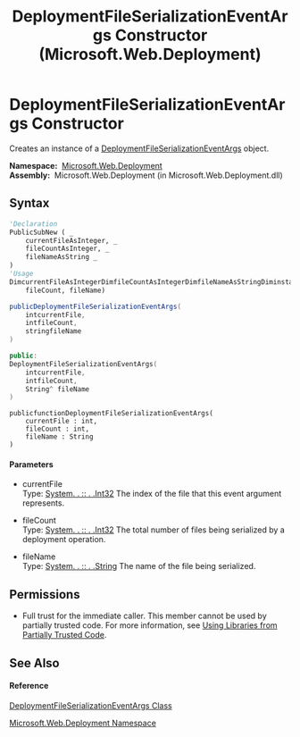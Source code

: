 ﻿---
title: DeploymentFileSerializationEventArgs Constructor  (Microsoft.Web.Deployment)
TOCTitle: DeploymentFileSerializationEventArgs Constructor
ms:assetid: M:Microsoft.Web.Deployment.DeploymentFileSerializationEventArgs.#ctor(System.Int32,System.Int32,System.String)
ms:mtpsurl: https://msdn.microsoft.com/en-us/library/microsoft.web.deployment.deploymentfileserializationeventargs.deploymentfileserializationeventargs(v=VS.90)
ms:contentKeyID: 20208936
ms.date: 05/02/2012
mtps_version: v=VS.90
f1_keywords:
- Microsoft.Web.Deployment.DeploymentFileSerializationEventArgs.DeploymentFileSerializationEventArgs
- Microsoft.Web.Deployment.DeploymentFileSerializationEventArgs.#ctor
dev_langs:
- CSharp
- JScript
- VB
- c++
api_location:
- Microsoft.Web.Deployment.dll
api_name:
- Microsoft.Web.Deployment.DeploymentFileSerializationEventArgs..ctor
api_type:
- Managed
topic_type:
- apiref
- kbSyntax
product_family_name: VS
ROBOTS: INDEX,FOLLOW
---

# DeploymentFileSerializationEventArgs Constructor

Creates an instance of a [DeploymentFileSerializationEventArgs](deploymentfileserializationeventargs-class-microsoft-web-deployment.md) object.

**Namespace:**  [Microsoft.Web.Deployment](microsoft-web-deployment-namespace.md)  
**Assembly:**  Microsoft.Web.Deployment (in Microsoft.Web.Deployment.dll)

## Syntax

``` vb
'Declaration
PublicSubNew ( _
    currentFileAsInteger, _
    fileCountAsInteger, _
    fileNameAsString _
)
'Usage
DimcurrentFileAsIntegerDimfileCountAsIntegerDimfileNameAsStringDiminstanceAs NewDeploymentFileSerializationEventArgs(currentFile, _
    fileCount, fileName)
```

``` csharp
publicDeploymentFileSerializationEventArgs(
    intcurrentFile,
    intfileCount,
    stringfileName
)
```

``` c++
public:
DeploymentFileSerializationEventArgs(
    intcurrentFile, 
    intfileCount, 
    String^ fileName
)
```

``` jscript
publicfunctionDeploymentFileSerializationEventArgs(
    currentFile : int, 
    fileCount : int, 
    fileName : String
)
```

#### Parameters

  - currentFile  
    Type: [System. . :: . .Int32](https://msdn.microsoft.com/en-us/library/td2s409d\(v=vs.90\))  
    The index of the file that this event argument represents.  

<!-- end list -->

  - fileCount  
    Type: [System. . :: . .Int32](https://msdn.microsoft.com/en-us/library/td2s409d\(v=vs.90\))  
    The total number of files being serialized by a deployment operation.  

<!-- end list -->

  - fileName  
    Type: [System. . :: . .String](https://msdn.microsoft.com/en-us/library/s1wwdcbf\(v=vs.90\))  
    The name of the file being serialized.  

## Permissions

  - Full trust for the immediate caller. This member cannot be used by partially trusted code. For more information, see [Using Libraries from Partially Trusted Code](https://msdn.microsoft.com/en-us/library/8skskf63\(v=vs.90\)).

## See Also

#### Reference

[DeploymentFileSerializationEventArgs Class](deploymentfileserializationeventargs-class-microsoft-web-deployment.md)

[Microsoft.Web.Deployment Namespace](microsoft-web-deployment-namespace.md)

